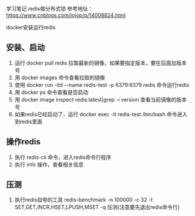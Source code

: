 学习笔记
redis做分布式锁 参考地址：https://www.cnblogs.com/jojop/p/14008824.html

docker安装运行redis
## 安装、启动

1. 运行 docker pull redis 拉取最新的镜像，如果要指定版本，要在后面加版本号
2. 用 docker images 命令查看拉取的镜像
3. 使用 docker run -itd --name redis-test -p 6379:6379 redis 命令运行redis
4. 用 docker ps 命令查看是否启动
5. 用 docker image inspect redis:latest|grep -i version 查看当前镜像的版本号
6. 如果redis已经启动了，运行 docker exec -it redis-test /bin/bash 命令进入到redis里面

## 操作redis

1. 执行 redis-cli 命令，进入redis命令行程序
2. 执行 info 操作，查看相关信息

## 压测

1. 执行redis自带的工具 redis-benchmark -n 100000 -c 32 -t SET,GET,INCR,HSET,LPUSH,MSET -q 压测(注意要先退出redis命令行)